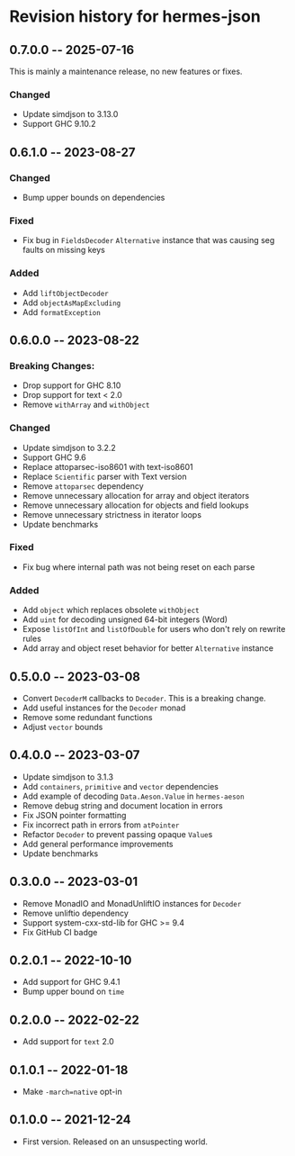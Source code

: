 # Revision history for hermes-json

## 0.7.0.0 -- 2025-07-16

This is mainly a maintenance release, no new features or fixes.

### Changed
* Update simdjson to 3.13.0
* Support GHC 9.10.2

## 0.6.1.0 -- 2023-08-27

### Changed
* Bump upper bounds on dependencies

### Fixed
* Fix bug in `FieldsDecoder` `Alternative` instance that was causing seg faults
  on missing keys

### Added
* Add `liftObjectDecoder`
* Add `objectAsMapExcluding`
* Add `formatException`

## 0.6.0.0 -- 2023-08-22

### Breaking Changes:
* Drop support for GHC 8.10
* Drop support for text < 2.0
* Remove `withArray` and `withObject`

### Changed
* Update simdjson to 3.2.2
* Support GHC 9.6
* Replace attoparsec-iso8601 with text-iso8601
* Replace `Scientific` parser with Text version
* Remove `attoparsec` dependency
* Remove unnecessary allocation for array and object iterators
* Remove unnecessary allocation for objects and field lookups
* Remove unnecessary strictness in iterator loops
* Update benchmarks

### Fixed
* Fix bug where internal path was not being reset on each parse

### Added
* Add `object` which replaces obsolete `withObject`
* Add `uint` for decoding unsigned 64-bit integers (Word)
* Expose `listOfInt` and `listOfDouble` for users who don't rely on rewrite rules
* Add array and object reset behavior for better `Alternative` instance

## 0.5.0.0 -- 2023-03-08

* Convert `DecoderM` callbacks to `Decoder`. This is a breaking change.
* Add useful instances for the `Decoder` monad
* Remove some redundant functions
* Adjust `vector` bounds

## 0.4.0.0 -- 2023-03-07

* Update simdjson to 3.1.3
* Add `containers`, `primitive` and `vector` dependencies
* Add example of decoding `Data.Aeson.Value` in `hermes-aeson`
* Remove debug string and document location in errors
* Fix JSON pointer formatting
* Fix incorrect path in errors from `atPointer`
* Refactor `Decoder` to prevent passing opaque `Value`s
* Add general performance improvements
* Update benchmarks

## 0.3.0.0 -- 2023-03-01

* Remove MonadIO and MonadUnliftIO instances for `Decoder`
* Remove unliftio dependency
* Support system-cxx-std-lib for GHC >= 9.4
* Fix GitHub CI badge

## 0.2.0.1 -- 2022-10-10

* Add support for GHC 9.4.1
* Bump upper bound on `time`

## 0.2.0.0 -- 2022-02-22

* Add support for `text` 2.0

## 0.1.0.1 -- 2022-01-18

* Make `-march=native` opt-in

## 0.1.0.0 -- 2021-12-24

* First version. Released on an unsuspecting world.
